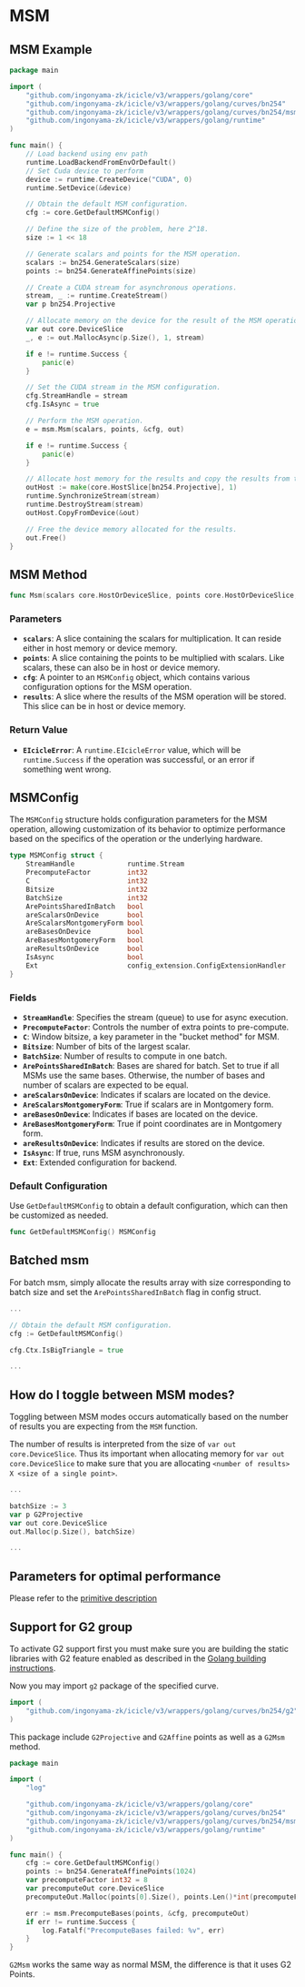 # MSM

## MSM Example

```go
package main

import (
	"github.com/ingonyama-zk/icicle/v3/wrappers/golang/core"
	"github.com/ingonyama-zk/icicle/v3/wrappers/golang/curves/bn254"
	"github.com/ingonyama-zk/icicle/v3/wrappers/golang/curves/bn254/msm"
	"github.com/ingonyama-zk/icicle/v3/wrappers/golang/runtime"
)

func main() {
	// Load backend using env path
	runtime.LoadBackendFromEnvOrDefault()
	// Set Cuda device to perform
	device := runtime.CreateDevice("CUDA", 0)
	runtime.SetDevice(&device)

	// Obtain the default MSM configuration.
	cfg := core.GetDefaultMSMConfig()

	// Define the size of the problem, here 2^18.
	size := 1 << 18

	// Generate scalars and points for the MSM operation.
	scalars := bn254.GenerateScalars(size)
	points := bn254.GenerateAffinePoints(size)

	// Create a CUDA stream for asynchronous operations.
	stream, _ := runtime.CreateStream()
	var p bn254.Projective

	// Allocate memory on the device for the result of the MSM operation.
	var out core.DeviceSlice
	_, e := out.MallocAsync(p.Size(), 1, stream)

	if e != runtime.Success {
		panic(e)
	}

	// Set the CUDA stream in the MSM configuration.
	cfg.StreamHandle = stream
	cfg.IsAsync = true

	// Perform the MSM operation.
	e = msm.Msm(scalars, points, &cfg, out)

	if e != runtime.Success {
		panic(e)
	}

	// Allocate host memory for the results and copy the results from the device.
	outHost := make(core.HostSlice[bn254.Projective], 1)
	runtime.SynchronizeStream(stream)
	runtime.DestroyStream(stream)
	outHost.CopyFromDevice(&out)

	// Free the device memory allocated for the results.
	out.Free()
}
```

## MSM Method

```go
func Msm(scalars core.HostOrDeviceSlice, points core.HostOrDeviceSlice, cfg *core.MSMConfig, results core.HostOrDeviceSlice) runtime.EIcicleError
```

### Parameters

- **`scalars`**: A slice containing the scalars for multiplication. It can reside either in host memory or device memory.
- **`points`**: A slice containing the points to be multiplied with scalars. Like scalars, these can also be in host or device memory.
- **`cfg`**: A pointer to an `MSMConfig` object, which contains various configuration options for the MSM operation.
- **`results`**: A slice where the results of the MSM operation will be stored. This slice can be in host or device memory.

### Return Value

- **`EIcicleError`**: A `runtime.EIcicleError` value, which will be `runtime.Success` if the operation was successful, or an error if something went wrong.

## MSMConfig

The `MSMConfig` structure holds configuration parameters for the MSM operation, allowing customization of its behavior to optimize performance based on the specifics of the operation or the underlying hardware.

```go
type MSMConfig struct {
	StreamHandle             runtime.Stream
	PrecomputeFactor         int32
	C                        int32
	Bitsize                  int32
	BatchSize                int32
	ArePointsSharedInBatch   bool
	areScalarsOnDevice       bool
	AreScalarsMontgomeryForm bool
	areBasesOnDevice         bool
	AreBasesMontgomeryForm   bool
	areResultsOnDevice       bool
	IsAsync                  bool
	Ext                      config_extension.ConfigExtensionHandler
}
```

### Fields

- **`StreamHandle`**: Specifies the stream (queue) to use for async execution.
- **`PrecomputeFactor`**: Controls the number of extra points to pre-compute.
- **`C`**: Window bitsize, a key parameter in the "bucket method" for MSM.
- **`Bitsize`**: Number of bits of the largest scalar.
- **`BatchSize`**: Number of results to compute in one batch.
- **`ArePointsSharedInBatch`**: Bases are shared for batch. Set to true if all MSMs use the same bases. Otherwise, the number of bases and number of scalars are expected to be equal.
- **`areScalarsOnDevice`**: Indicates if scalars are located on the device.
- **`AreScalarsMontgomeryForm`**: True if scalars are in Montgomery form.
- **`areBasesOnDevice`**: Indicates if bases are located on the device.
- **`AreBasesMontgomeryForm`**: True if point coordinates are in Montgomery form.
- **`areResultsOnDevice`**: Indicates if results are stored on the device.
- **`IsAsync`**: If true, runs MSM asynchronously.
- **`Ext`**: Extended configuration for backend.

### Default Configuration

Use `GetDefaultMSMConfig` to obtain a default configuration, which can then be customized as needed.

```go
func GetDefaultMSMConfig() MSMConfig
```

## Batched msm

For batch msm, simply allocate the results array with size corresponding to batch size and set the `ArePointsSharedInBatch` flag in config struct.

```go
...

// Obtain the default MSM configuration.
cfg := GetDefaultMSMConfig()

cfg.Ctx.IsBigTriangle = true

...
```

## How do I toggle between MSM modes?

Toggling between MSM modes occurs automatically based on the number of results you are expecting from the `MSM` function.

The number of results is interpreted from the size of `var out core.DeviceSlice`. Thus its important when allocating memory for `var out core.DeviceSlice` to make sure that you are allocating `<number of results> X <size of a single point>`.

```go
... 

batchSize := 3
var p G2Projective
var out core.DeviceSlice
out.Malloc(p.Size(), batchSize)

...
```

## Parameters for optimal performance

Please refer to the [primitive description](../primitives/msm.md#choosing-optimal-parameters)

## Support for G2 group

To activate G2 support first you must make sure you are building the static libraries with G2 feature enabled as described in the [Golang building instructions](../golang-bindings.md#using-icicle-golang-bindings-in-your-project).

Now you may import `g2` package of the specified curve.

```go
import (
    "github.com/ingonyama-zk/icicle/v3/wrappers/golang/curves/bn254/g2"
)
```

This package include `G2Projective` and `G2Affine` points as well as a `G2Msm` method.

```go
package main

import (
	"log"

	"github.com/ingonyama-zk/icicle/v3/wrappers/golang/core"
	"github.com/ingonyama-zk/icicle/v3/wrappers/golang/curves/bn254"
	"github.com/ingonyama-zk/icicle/v3/wrappers/golang/curves/bn254/msm"
	"github.com/ingonyama-zk/icicle/v3/wrappers/golang/runtime"
)

func main() {
	cfg := core.GetDefaultMSMConfig()
	points := bn254.GenerateAffinePoints(1024)
	var precomputeFactor int32 = 8
	var precomputeOut core.DeviceSlice
	precomputeOut.Malloc(points[0].Size(), points.Len()*int(precomputeFactor))

	err := msm.PrecomputeBases(points, &cfg, precomputeOut)
	if err != runtime.Success {
		log.Fatalf("PrecomputeBases failed: %v", err)
	}
}
```

`G2Msm` works the same way as normal MSM, the difference is that it uses G2 Points.
